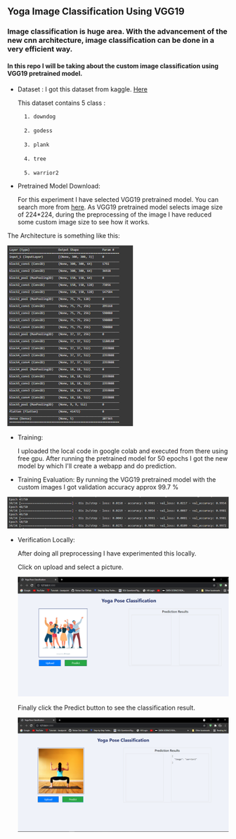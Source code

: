 ## Yoga Image Classification Using VGG19

### Image classification is huge area. With the advancement of the new cnn architecture, image classification can be done in a very efficient way.

#### In this repo I will be taking about the custom image classification using VGG19 pretrained model.

* Dataset :
    I got this dataset from kaggle. [Here](https://www.kaggle.com/niharika41298/yoga-poses-dataset)
    
    This dataset contains 5 class :

        1. downdog

        2. godess

        3. plank

        4. tree

        5. warrior2


* Pretrained Model Download:

    For this experiment I have selected VGG19 pretrained model. You can search more from [here](https://keras.io/api/applications/vgg/#vgg19-function).
    As VGG19 pretrained model selects image size of 224*224, during the preprocessing of the image I have reduced some custom image size to see how it works. 

The Architecture is something like this:

![alt text](static/1.PNG)

* Training:

    I uploaded the local code in google colab and executed from there using free gpu.
    After running the pretrained model for 50 epochs I got the new model by which I'll create a webapp and do prediction.

* Training Evaluation:
    By running the VGG19 pretrained model with the custom images I got validation accuracy approx 99.7 %

![alt text](static/2.PNG)

* Verification Locally:

    After doing all preprocessing I have experimented this locally.

    Click on upload and select a picture.

    ![alt text](static/4.PNG)

    Finally click the Predict button to see the classification result.

    ![alt text](static/5.PNG)
    






  
